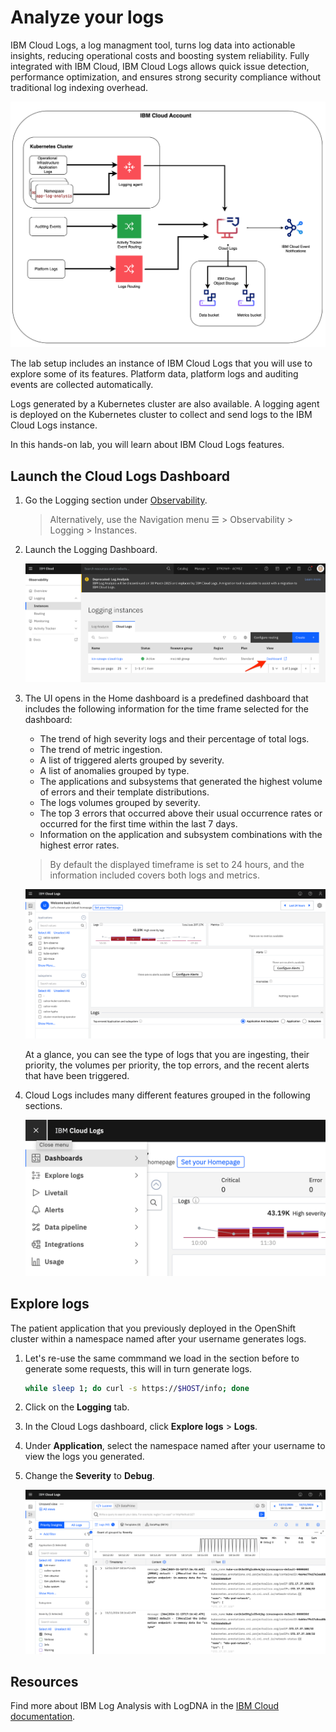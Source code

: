 # Analyze your logs

IBM Cloud Logs, a log managment tool, turns log data into actionable insights, reducing operational costs and boosting system reliability. Fully integrated with IBM Cloud, IBM Cloud Logs allows quick issue detection, performance optimization, and ensures strong security compliance without traditional log indexing overhead.

  ![architecture](../assets/icl-architecture.png)

The lab setup includes an instance of IBM Cloud Logs that you will use to explore some of its features. Platform data, platform logs and auditing events are collected automatically.

Logs generated by a Kubernetes cluster are also available. A logging agent is deployed on the Kubernetes cluster to collect and send logs to the IBM Cloud Logs instance.

In this hands-on lab, you will learn about IBM Cloud Logs features.

## Launch the Cloud Logs Dashboard

1. Go the Logging section under [Observability](https://cloud.ibm.com/observability/logging).

   > Alternatively, use the Navigation menu ☰ > Observability > Logging > Instances.

1. Launch the Logging Dashboard.

   ![overview](../assets/icl-overview.png)

1. The UI opens in the Home dashboard is a predefined dashboard that includes the following information for the time frame selected for the dashboard:

   * The trend of high severity logs and their percentage of total logs.
   * The trend of metric ingestion.
   * A list of triggered alerts grouped by severity.
   * A list of anomalies grouped by type.
   * The applications and subsystems that generated the highest volume of errors and their template distributions.
   * The logs volumes grouped by severity.
   * The top 3 errors that occurred above their usual occurrence rates or occurred for the first time within the last 7 days.
   * Information on the application and subsystem combinations with the highest error rates.

   > By default the displayed timeframe is set to 24 hours, and the information included covers both logs and metrics.

   ![home](../assets/icl-home.png)

   At a glance, you can see the type of logs that you are ingesting, their priority, the volumes per priority, the top errors, and the recent alerts that have been triggered.

1. Cloud Logs includes many different features grouped in the following sections.

   ![home](../assets/icl-section.png)

## Explore logs

The patient application that you previously deployed in the OpenShift cluster within a namespace named after your username generates logs.

1. Let's re-use the same commmand we load in the section before to generate some requests, this will in turn generate logs.

   ```sh
   while sleep 1; do curl -s https://$HOST/info; done
   ```

1. Click on the **Logging** tab.

1. In the Cloud Logs dashboard, click **Explore logs** > **Logs**.

1. Under **Application**, select the namespace named after your username to view the logs you generated.

1. Change the **Severity** to **Debug**.

   ![logs](../assets/icl-logging.png)

## Resources

Find more about IBM Log Analysis with LogDNA in the [IBM Cloud documentation](https://cloud.ibm.com/docs/services/Log-Analysis-with-LogDNA/index.html#getting-started).
